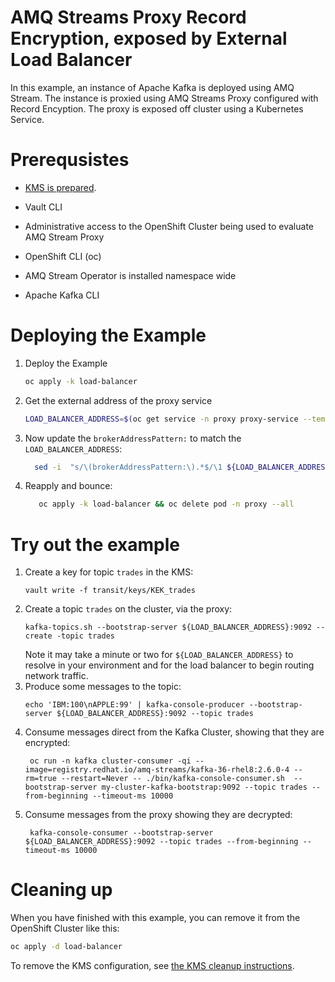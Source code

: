 # AMQ Streams Proxy Record Encryption, exposed by External Load Balancer

In this example, an instance of Apache Kafka is deployed using AMQ Stream.  The instance is proxied using
AMQ Streams Proxy configured with Record Encyption.  The proxy is exposed off cluster using a Kubernetes
Service.

# Prerequsistes

* [KMS is prepared](../PREPARE_KMS.md).
* Vault CLI

* Administrative access to the OpenShift Cluster being used to evaluate AMQ Stream Proxy
* OpenShift CLI (oc)
* AMQ Stream Operator is installed namespace wide
* Apache Kafka CLI

# Deploying the Example

1. Deploy the Example
   ```sh
   oc apply -k load-balancer
   ```
2. Get the external address of the proxy service
   ```sh
   LOAD_BALANCER_ADDRESS=$(oc get service -n proxy proxy-service --template='{{(index .status.loadBalancer.ingress 0).hostname}}')
   ```
3. Now update the `brokerAddressPattern:` to match the `LOAD_BALANCER_ADDRESS`:
   ```sh
     sed -i  "s/\(brokerAddressPattern:\).*$/\1 ${LOAD_BALANCER_ADDRESS}/" load-balancer/proxy/proxy-config.yaml
   ```
4. Reapply and bounce:
   ```sh
      oc apply -k load-balancer && oc delete pod -n proxy --all
   ```

# Try out the example

1. Create a key for topic `trades` in the KMS:
   ```
   vault write -f transit/keys/KEK_trades
   ```
2. Create a topic `trades` on the cluster, via the proxy:
   ```
   kafka-topics.sh --bootstrap-server ${LOAD_BALANCER_ADDRESS}:9092 --create -topic trades
   ```
   Note it may take a minute or two for `${LOAD_BALANCER_ADDRESS}` to resolve in your environment and for the load balancer to begin routing
   network traffic.
4. Produce some messages to the topic:
   ```
   echo 'IBM:100\nAPPLE:99' | kafka-console-producer --bootstrap-server ${LOAD_BALANCER_ADDRESS}:9092 --topic trades
   ```
5. Consume messages direct from the Kafka Cluster, showing that they are encrypted:
   ```
    oc run -n kafka cluster-consumer -qi --image=registry.redhat.io/amq-streams/kafka-36-rhel8:2.6.0-4 --rm=true --restart=Never -- ./bin/kafka-console-consumer.sh  --bootstrap-server my-cluster-kafka-bootstrap:9092 --topic trades --from-beginning --timeout-ms 10000
   ```
6. Consume messages from the proxy showing they are decrypted:
   ```
    kafka-console-consumer --bootstrap-server ${LOAD_BALANCER_ADDRESS}:9092 --topic trades --from-beginning --timeout-ms 10000
   ```   

# Cleaning up

When you have finished with this example, you can remove it from the OpenShift Cluster like this:

```sh
oc apply -d load-balancer
```

To remove the KMS configuration, see [the KMS cleanup instructions](../PREPARE_KMS.md#cleaning-up).

